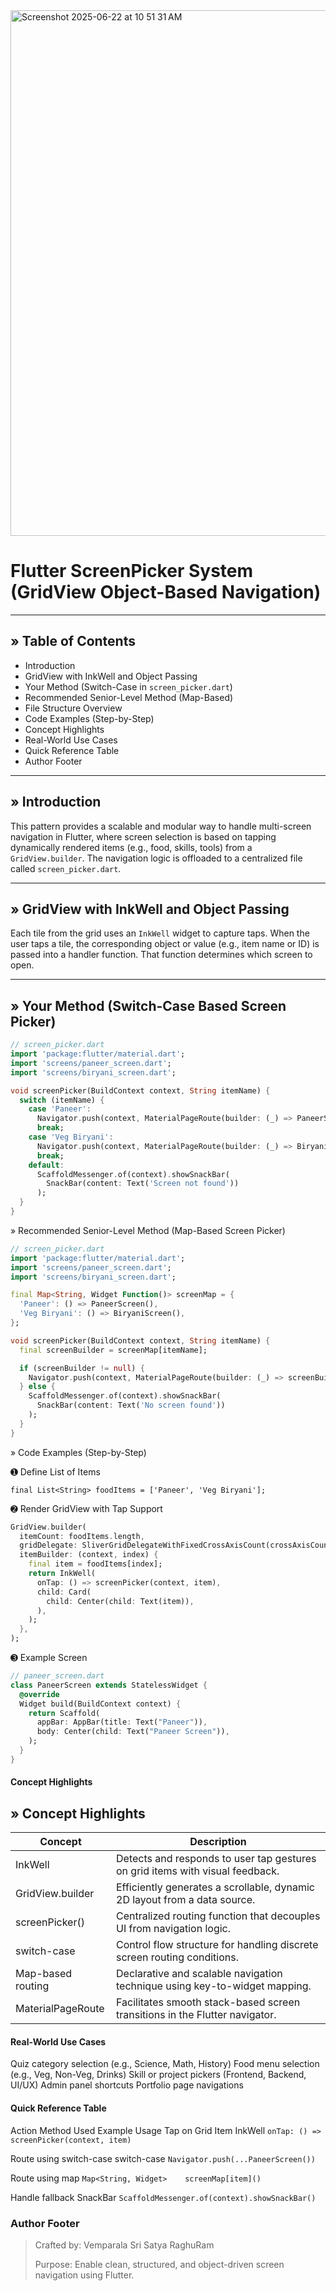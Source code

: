 <img width="841" alt="Screenshot 2025-06-22 at 10 51 31 AM" src="https://github.com/user-attachments/assets/501c98ee-809c-4376-b32d-6d38ae07c489" />

# Flutter ScreenPicker System (GridView Object-Based Navigation)

--------------------------------------------------------------------------------

## » Table of Contents

- Introduction  
- GridView with InkWell and Object Passing  
- Your Method (Switch-Case in `screen_picker.dart`)  
- Recommended Senior-Level Method (Map-Based)  
- File Structure Overview  
- Code Examples (Step-by-Step)  
- Concept Highlights  
- Real-World Use Cases  
- Quick Reference Table  
- Author Footer

--------------------------------------------------------------------------------

## » Introduction

This pattern provides a scalable and modular way to handle multi-screen navigation in Flutter,
where screen selection is based on tapping dynamically rendered items (e.g., food, skills, tools) 
from a `GridView.builder`. The navigation logic is offloaded to a centralized file called `screen_picker.dart`.

--------------------------------------------------------------------------------

## » GridView with InkWell and Object Passing

Each tile from the grid uses an `InkWell` widget to capture taps.
When the user taps a tile, the corresponding object or value (e.g., item name or ID)
is passed into a handler function. That function determines which screen to open.

--------------------------------------------------------------------------------

## » Your Method (Switch-Case Based Screen Picker)

```dart
// screen_picker.dart
import 'package:flutter/material.dart';
import 'screens/paneer_screen.dart';
import 'screens/biryani_screen.dart';

void screenPicker(BuildContext context, String itemName) {
  switch (itemName) {
    case 'Paneer':
      Navigator.push(context, MaterialPageRoute(builder: (_) => PaneerScreen()));
      break;
    case 'Veg Biryani':
      Navigator.push(context, MaterialPageRoute(builder: (_) => BiryaniScreen()));
      break;
    default:
      ScaffoldMessenger.of(context).showSnackBar(
        SnackBar(content: Text('Screen not found'))
      );
  }
}
```

» Recommended Senior-Level Method (Map-Based Screen Picker)

```dart
// screen_picker.dart
import 'package:flutter/material.dart';
import 'screens/paneer_screen.dart';
import 'screens/biryani_screen.dart';

final Map<String, Widget Function()> screenMap = {
  'Paneer': () => PaneerScreen(),
  'Veg Biryani': () => BiryaniScreen(),
};

void screenPicker(BuildContext context, String itemName) {
  final screenBuilder = screenMap[itemName];

  if (screenBuilder != null) {
    Navigator.push(context, MaterialPageRoute(builder: (_) => screenBuilder()));
  } else {
    ScaffoldMessenger.of(context).showSnackBar(
      SnackBar(content: Text('No screen found'))
    );
  }
}
```

» Code Examples (Step-by-Step)

➊ Define List of Items
```
final List<String> foodItems = ['Paneer', 'Veg Biryani'];
```
➋ Render GridView with Tap Support
```dart
GridView.builder(
  itemCount: foodItems.length,
  gridDelegate: SliverGridDelegateWithFixedCrossAxisCount(crossAxisCount: 2),
  itemBuilder: (context, index) {
    final item = foodItems[index];
    return InkWell(
      onTap: () => screenPicker(context, item),
      child: Card(
        child: Center(child: Text(item)),
      ),
    );
  },
);
```
➌ Example Screen
```dart
// paneer_screen.dart
class PaneerScreen extends StatelessWidget {
  @override
  Widget build(BuildContext context) {
    return Scaffold(
      appBar: AppBar(title: Text("Paneer")),
      body: Center(child: Text("Paneer Screen")),
    );
  }
}
```

####  Concept Highlights

## » Concept Highlights

| Concept              | Description                                                                 |
|----------------------|-----------------------------------------------------------------------------|
| InkWell              | Detects and responds to user tap gestures on grid items with visual feedback. |
| GridView.builder     | Efficiently generates a scrollable, dynamic 2D layout from a data source.     |
| screenPicker()       | Centralized routing function that decouples UI from navigation logic.         |
| switch-case          | Control flow structure for handling discrete screen routing conditions.       |
| Map-based routing    | Declarative and scalable navigation technique using key-to-widget mapping.    |
| MaterialPageRoute    | Facilitates smooth stack-based screen transitions in the Flutter navigator.  |


#### Real-World Use Cases

Quiz category selection (e.g., Science, Math, History)
Food menu selection (e.g., Veg, Non-Veg, Drinks)
Skill or project pickers (Frontend, Backend, UI/UX)
Admin panel shortcuts
Portfolio page navigations

#### Quick Reference Table

Action	Method Used	Example Usage
Tap on Grid Item	InkWell	`onTap: () => screenPicker(context, item)`

Route using switch-case	switch-case	`Navigator.push(...PaneerScreen())`

Route using map	`Map<String, Widget>	screenMap[item]()`

Handle fallback	SnackBar	`ScaffoldMessenger.of(context).showSnackBar()`



### Author Footer

> Crafted by: Vemparala Sri Satya RaghuRam
> 
>Purpose: Enable clean, structured, and object-driven screen navigation using Flutter.

